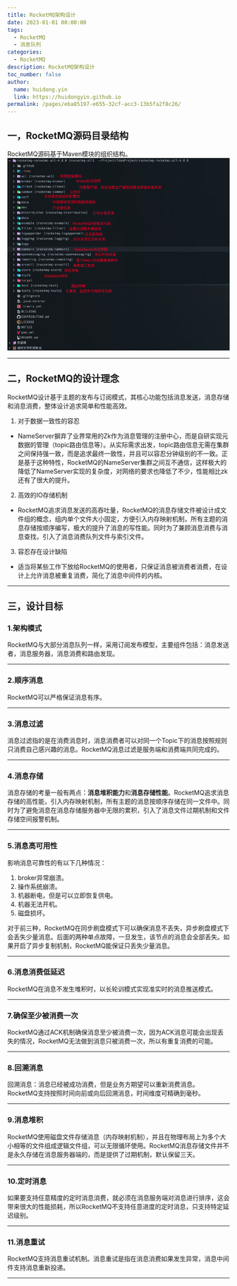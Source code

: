 ```yaml
---
title: RocketMQ架构设计
date: 2023-01-01 00:00:00
tags: 
  - RocketMQ
  - 消息队列
categories: 
  - RocketMQ
description: RocketMQ架构设计
toc_number: false
author:
  name: huidong.yin
  link: https://huidongyin.github.io
permalink: /pages/eba85197-e655-32cf-acc3-13b5fa2f8c26/
---
```


## 一，RocketMQ源码目录结构
RocketMQ源码基于Maven模块的组织结构。
![image.png](https://raw.githubusercontent.com/huidongyin/DrawingBed/main/RocketMQ/202311052146893.png)

---

## 二，RocketMQ的设计理念
RocketMQ设计基于主题的发布与订阅模式，其核心功能包括消息发送，消息存储和消息消费，整体设计追求简单和性能高效。

1. 对于数据一致性的容忍
- NameServer摒弃了业界常用的Zk作为消息管理的注册中心，而是自研实现元数据的管理（topic路由信息等）。从实际需求出发，topic路由信息无需在集群之间保持强一致，而是追求最终一致性，并且可以容忍分钟级别的不一致。正是基于这种特性，RocketMQ的NameServer集群之间互不通信，这样极大的降低了NameServer实现的复杂度，对网络的要求也降低了不少，性能相比zk还有了很大的提升。
2. 高效的IO存储机制
- RocketMQ追求消息发送的高吞吐量，RocketMQ的消息存储文件被设计成文件组的概念，组内单个文件大小固定，方便引入内存映射机制，所有主题的消息存储按顺序编写，极大的提升了消息的写性能。同时为了兼顾消息消费与消息查找，引入了消息消费队列文件与索引文件。
3. 容忍存在设计缺陷
- 适当将某些工作下放给RocketMQ的使用者，只保证消息被消费者消费，在设计上允许消息被重复消费，简化了消息中间件的内核。

---

## 三，设计目标
### 1.架构模式
RocketMQ与大部分消息队列一样，采用订阅发布模型，主要组件包括：消息发送者，消息服务器，消息消费和路由发现。

---

### 2.顺序消息
RocketMQ可以严格保证消息有序。

---

### 3.消息过滤
消息过滤指的是在消费消息时，消息消费者可以对同一个Topic下的消息按照规则只消费自己感兴趣的消息。RocketMQ消息过滤是服务端和消费端共同完成的。

---

### 4.消息存储
消息存储的考量一般有两点：**消息堆积能力**和**消息存储性能**。RocketMQ追求消息存储的高性能，引入内存映射机制，所有主题的消息按顺序存储在同一文件中。同时为了避免消息在消息存储服务器中无限的累积，引入了消息文件过期机制和文件存储空间报警机制。

---

### 5.消息高可用性
影响消息可靠性的有以下几种情况：

1. broker异常崩溃。
2. 操作系统崩溃。
3. 机器断电，但是可以立即恢复供电。
4. 机器无法开机。
5. 磁盘损坏。

对于前三种，RocketMQ在同步刷盘模式下可以确保消息不丢失，异步刷盘模式下会丢失少量消息。后面的两种单点故障，一旦发生，该节点的消息会全部丢失。如果开启了异步复制机制，RocketMQ能保证只丢失少量消息。

---

### 6.消息消费低延迟
RocketMQ在消息不发生堆积时，以长轮训模式实现准实时的消息推送模式。

---

### 7.确保至少被消费一次
RocketMQ通过ACK机制确保消息至少被消费一次，因为ACK消息可能会出现丢失的情况，RocketMQ无法做到消息只被消费一次，所以有重复消费的可能。

---

### 8.回溯消息
回溯消息：消息已经被成功消费，但是业务方期望可以重新消费消息。
RocketMQ支持按照时间向前或向后回溯消息，时间维度可精确到毫秒。

---

### 9.消息堆积
RocketMQ使用磁盘文件存储消息（内存映射机制），并且在物理布局上为多个大小相等的文件组成逻辑文件组，可以无限循环使用。RocketMQ消息存储文件并不是永久存储在消息服务器端的，而是提供了过期机制，默认保留三天。

---

### 10.定时消息
如果要支持任意精度的定时消息消费，就必须在消息服务端对消息进行排序，这会带来很大的性能损耗，所以RocketMQ不支持任意进度的定时消息，只支持特定延迟级别。

---

### 11.消息重试
RocketMQ支持消息重试机制。消息重试是指在消息消费如果发生异常，消息中间件支持消息重新投递。

---


